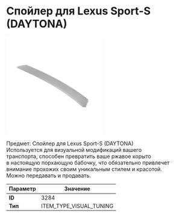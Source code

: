 # Спойлер для Lexus Sport-S (DAYTONA)

![Item Image](../img/3284.webp?raw=true)

Предмет: Спойлер для Lexus Sport-S (DAYTONA)<br>Используется для визуальной модификаций вашего<br>транспорта, способен превратить ваше ржавое корыто<br>в настоящую порхающую бабочку, что обязательно привлечет<br>внимание прохожих своим уникальным стилем и красотой.<br>Можно передавать и продавать.


| Параметр | Значение |
|----------|----------|
| **ID** | 3284 |
| **Тип** | ITEM_TYPE_VISUAL_TUNING |

